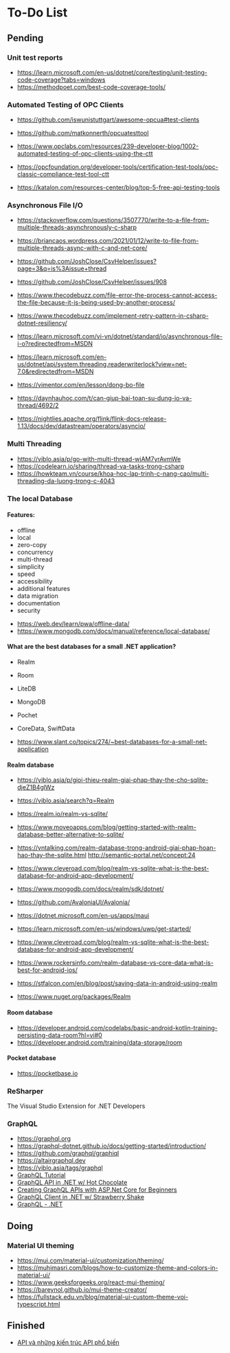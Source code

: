 # To-Do List

## Pending

### Unit test reports
- https://learn.microsoft.com/en-us/dotnet/core/testing/unit-testing-code-coverage?tabs=windows
- https://methodpoet.com/best-code-coverage-tools/


### Automated Testing of OPC Clients
- https://github.com/iswunistuttgart/awesome-opcua#test-clients
- https://github.com/matkonnerth/opcuatesttool
- https://www.opclabs.com/resources/239-developer-blog/1002-automated-testing-of-opc-clients-using-the-ctt
- https://opcfoundation.org/developer-tools/certification-test-tools/opc-classic-compliance-test-tool-ctt

- https://katalon.com/resources-center/blog/top-5-free-api-testing-tools


### Asynchronous File I/O
- https://stackoverflow.com/questions/3507770/write-to-a-file-from-multiple-threads-asynchronously-c-sharp
- https://briancaos.wordpress.com/2021/01/12/write-to-file-from-multiple-threads-async-with-c-and-net-core/

- https://github.com/JoshClose/CsvHelper/issues?page=3&q=is%3Aissue+thread
- https://github.com/JoshClose/CsvHelper/issues/908

- https://www.thecodebuzz.com/file-error-the-process-cannot-access-the-file-because-it-is-being-used-by-another-process/
- https://www.thecodebuzz.com/implement-retry-pattern-in-csharp-dotnet-resiliency/


- https://learn.microsoft.com/vi-vn/dotnet/standard/io/asynchronous-file-i-o?redirectedfrom=MSDN
- https://learn.microsoft.com/en-us/dotnet/api/system.threading.readerwriterlock?view=net-7.0&redirectedfrom=MSDN

- https://vimentor.com/en/lesson/dong-bo-file
- https://daynhauhoc.com/t/can-giup-bai-toan-su-dung-io-va-thread/4692/2
- https://nightlies.apache.org/flink/flink-docs-release-1.13/docs/dev/datastream/operators/asyncio/


### Multi Threading
- https://viblo.asia/p/go-with-multi-thread-wjAM7yrAvmWe
- https://codelearn.io/sharing/thread-va-tasks-trong-csharp
- https://howkteam.vn/course/khoa-hoc-lap-trinh-c-nang-cao/multi-threading-da-luong-trong-c-4043


### The local Database

#### Features:
* offline
* local
* zero-copy
* concurrency
* multi-thread
* simplicity
* speed
* accessibility
* additional features
* data migration
* documentation
* security

- https://web.dev/learn/pwa/offline-data/
- https://www.mongodb.com/docs/manual/reference/local-database/


#### What are the best databases for a small .NET application?
- Realm
- Room
- LiteDB
- MongoDB
- Pochet
- CoreData, SwiftData

- https://www.slant.co/topics/274/~best-databases-for-a-small-net-application


#### Realm database
- https://viblo.asia/p/gioi-thieu-realm-giai-phap-thay-the-cho-sqlite-djeZ1B4glWz
- https://viblo.asia/search?q=Realm
- https://realm.io/realm-vs-sqlite/
- https://www.moveoapps.com/blog/getting-started-with-realm-database-better-alternative-to-sqlite/
- https://vntalking.com/realm-database-trong-android-giai-phap-hoan-hao-thay-the-sqlite.html
http://semantic-portal.net/concept:24
- https://www.cleveroad.com/blog/realm-vs-sqlite-what-is-the-best-database-for-android-app-development/

- https://www.mongodb.com/docs/realm/sdk/dotnet/
- https://github.com/AvaloniaUI/Avalonia/
- https://dotnet.microsoft.com/en-us/apps/maui
- https://learn.microsoft.com/en-us/windows/uwp/get-started/
- https://www.cleveroad.com/blog/realm-vs-sqlite-what-is-the-best-database-for-android-app-development/
- https://www.rockersinfo.com/realm-database-vs-core-data-what-is-best-for-android-ios/
- https://stfalcon.com/en/blog/post/saving-data-in-android-using-realm

- https://www.nuget.org/packages/Realm


#### Room database
- https://developer.android.com/codelabs/basic-android-kotlin-training-persisting-data-room?hl=vi#0
- https://developer.android.com/training/data-storage/room


#### Pocket database
- https://pocketbase.io


### ReSharper
The Visual Studio Extension for .NET Developers


### GraphQL

- https://graphql.org
- https://graphql-dotnet.github.io/docs/getting-started/introduction/
- https://github.com/graphql/graphiql
- https://altairgraphql.dev
- https://viblo.asia/tags/graphql
- [GraphQL Tutorial](https://www.youtube.com/playlist?list=PLBMCyCQ4nalaWRYBDKrIOHkFK1Y5AxbrK)
- [GraphQL API in .NET w/ Hot Chocolate](https://www.youtube.com/playlist?list=PLA8ZIAm2I03g9z705U3KWJjTv0Nccw9pj)
- [Creating GraphQL APIs with ASP.Net Core for Beginners](https://www.youtube.com/playlist?list=PLZmfj7vJb0aGyyDkr68wCBPXxYPb_-ibv)
- [GraphQL Client in .NET w/ Strawberry Shake](https://www.youtube.com/playlist?list=PLA8ZIAm2I03hQoVCdRzADYN6UBLnJNaSl)
- [GraphQL - .NET](https://www.youtube.com/playlist?list=PL0gjfm5duBCrmfGGQl25ozhhQ6sfKDend)


## Doing



### Material UI theming
+ https://mui.com/material-ui/customization/theming/
+ https://muhimasri.com/blogs/how-to-customize-theme-and-colors-in-material-ui/
+ https://www.geeksforgeeks.org/react-mui-theming/
+ https://bareynol.github.io/mui-theme-creator/
+ https://fullstack.edu.vn/blog/material-ui-custom-theme-voi-typescript.html


## Finished

- [API và những kiến trúc API phổ biến](https://boxxv.github.io/2023/09/11/top-most-popular-api-architecture-styles/)